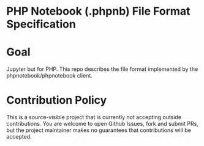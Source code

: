 # PHP Notebook (.phpnb) File Format Specification

# Goal
Jupyter but for PHP. This repo describes the file format implemented by the phpnotebook/phpnotebook client.

# Contribution Policy
This is a source-visible project that is currently not accepting outside contributions. You are welcome to open Github
Issues, fork and submit PRs, but the project maintainer makes no guarantees that contributions will be accepted.